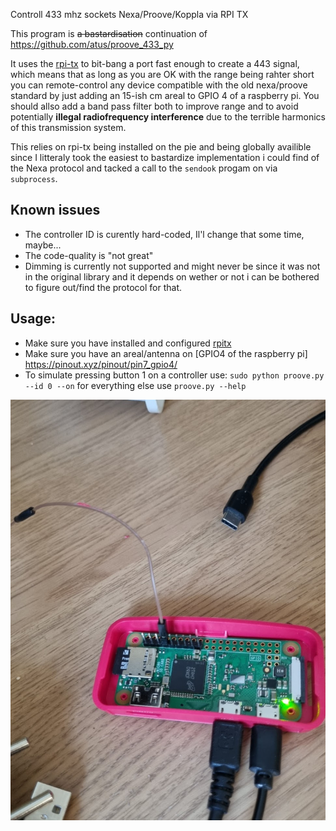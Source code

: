 Controll 433 mhz sockets Nexa/Proove/Koppla via RPI TX

This program is ~~a bastardisation~~ continuation of https://github.com/atus/proove_433_py

It uses the [rpi-tx](https://github.com/F5OEO/rpitx) to bit-bang a port fast enough to create a 443 signal, which means that as long as you are OK with the range being rahter short you can remote-control any device compatible with the old nexa/proove standard by just adding an 15-ish cm areal to GPIO 4 of a raspberry pi. You should allso add a band pass filter both to improve range and to avoid potentially **illegal radiofrequency interference** due to the terrible harmonics of this transmission system.  

This relies on rpi-tx being installed on the pie and being globally availible since I litteraly took the easiest to bastardize implementation i could find of the Nexa protocol and tacked a call to the `sendook` progam on via `subprocess`.

## Known issues
* The controller ID is curently hard-coded, Il'l change that some time, maybe...
* The code-quality is "not great"
* Dimming is currently not supported and might never be since it was not in the original library and it depends on wether or not i can be bothered to figure out/find the protocol for that.

## Usage:
* Make sure you have installed and configured [rpitx](https://github.com/F5OEO/rpitx) 
* Make sure you have an areal/antenna on [GPIO4 of the raspberry pi] https://pinout.xyz/pinout/pin7_gpio4/
* To simulate pressing button 1 on a controller use: `sudo python proove.py  --id 0 --on` for everything else use `proove.py --help`

![a raspberry pie with a questionable antenna](./rpi.jpg)
